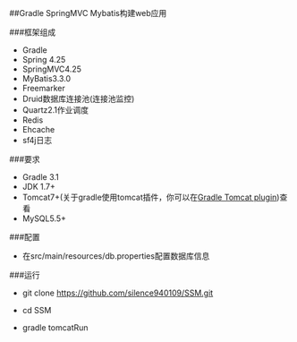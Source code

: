
##Gradle SpringMVC Mybatis构建web应用

###框架组成

- Gradle
- Spring 4.25
- SpringMVC4.25
- MyBatis3.3.0
- Freemarker
- Druid数据库连接池(连接池监控)
- Quartz2.1作业调度
- Redis
- Ehcache
- sf4j日志

###要求

- Gradle 3.1
- JDK 1.7+
- Tomcat7+(关于gradle使用tomcat插件，你可以在[Gradle Tomcat plugin](https://plugins.gradle.org/plugin/com.bmuschko.tomcat))查看
- MySQL5.5+

###配置

- 在src/main/resources/db.properties配置数据库信息

###运行

- git clone https://github.com/silence940109/SSM.git

- cd SSM 

- gradle tomcatRun